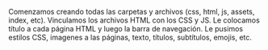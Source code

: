 Comenzamos creando todas las carpetas y archivos (css, html, js, assets, index, etc). Vinculamos los archivos HTML con los CSS y JS. Le colocamos título a cada página HTML y luego la barra de navegación. Le pusimos estilos CSS, imagenes a las páginas, texto, títulos, subtítulos, emojis, etc.